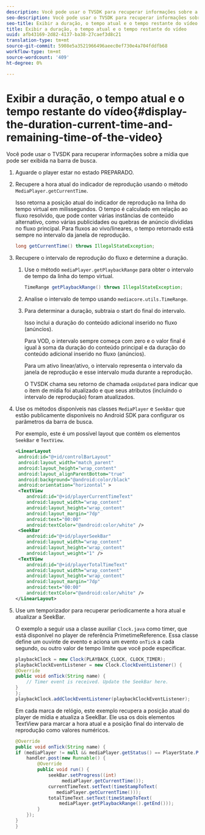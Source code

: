 ```yaml
---
description: Você pode usar o TVSDK para recuperar informações sobre a mídia que pode ser exibida na barra de busca.
seo-description: Você pode usar o TVSDK para recuperar informações sobre a mídia que pode ser exibida na barra de busca.
seo-title: Exibir a duração, o tempo atual e o tempo restante do vídeo
title: Exibir a duração, o tempo atual e o tempo restante do vídeo
uuid: afb43169-2d82-4137-ba38-27caef3d8c21
translation-type: tm+mt
source-git-commit: 5908e5a3521966496aeec0ef730e4a704fddfb68
workflow-type: tm+mt
source-wordcount: '409'
ht-degree: 0%

---
```



# Exibir a duração, o tempo atual e o tempo restante do vídeo{#display-the-duration-current-time-and-remaining-time-of-the-video}

Você pode usar o TVSDK para recuperar informações sobre a mídia que pode ser exibida na barra de busca.

1. Aguarde o player estar no estado PREPARADO.
1. Recupere a hora atual do indicador de reprodução usando o método `MediaPlayer.getCurrentTime`.

   Isso retorna a posição atual do indicador de reprodução na linha do tempo virtual em milissegundos. O tempo é calculado em relação ao fluxo resolvido, que pode conter várias instâncias de conteúdo alternativo, como várias publicidades ou quebras de anúncio divididas no fluxo principal. Para fluxos ao vivo/lineares, o tempo retornado está sempre no intervalo da janela de reprodução.

   ```java
   long getCurrentTime() throws IllegalStateException;
   ```

1. Recupere o intervalo de reprodução do fluxo e determine a duração.
   1. Use o método `mediaPlayer.getPlaybackRange` para obter o intervalo de tempo da linha do tempo virtual.

      ```java
      TimeRange getPlaybackRange() throws IllegalStateException;
      ```

   1. Analise o intervalo de tempo usando `mediacore.utils.TimeRange`.
   1. Para determinar a duração, subtraia o start do final do intervalo.

      Isso inclui a duração do conteúdo adicional inserido no fluxo (anúncios).

      Para VOD, o intervalo sempre começa com zero e o valor final é igual à soma da duração do conteúdo principal e da duração do conteúdo adicional inserido no fluxo (anúncios).

      Para um ativo linear/ativo, o intervalo representa o intervalo da janela de reprodução e esse intervalo muda durante a reprodução.

      O TVSDK chama seu retorno de chamada `onUpdated` para indicar que o item de mídia foi atualizado e que seus atributos (incluindo o intervalo de reprodução) foram atualizados.

1. Use os métodos disponíveis nas classes `MediaPlayer` e `SeekBar` que estão publicamente disponíveis no Android SDK para configurar os parâmetros da barra de busca.

   Por exemplo, este é um possível layout que contém os elementos `SeekBar` e `TextView`.

   ```xml
   <LinearLayout 
    android:id="@+id/controlBarLayout" 
    android:layout_width="match_parent" 
    android:layout_height="wrap_content" 
    android:layout_alignParentBottom="true" 
    android:background="@android:color/black" 
    android:orientation="horizontal" > 
    <TextView 
       android:id="@+id/playerCurrentTimeText" 
       android:layout_width="wrap_content" 
       android:layout_height="wrap_content" 
       android:layout_margin="7dp" 
       android:text="00:00" 
       android:textColor="@android:color/white" /> 
    <SeekBar 
       android:id="@+id/playerSeekBar" 
       android:layout_width="wrap_content" 
       android:layout_height="wrap_content" 
       android:layout_weight="1" /> 
    <TextView 
       android:id="@+id/playerTotalTimeText" 
       android:layout_width="wrap_content" 
       android:layout_height="wrap_content" 
       android:layout_margin="7dp" 
       android:text="00:00" 
       android:textColor="@android:color/white" /> 
   </LinearLayout>
   ```

1. Use um temporizador para recuperar periodicamente a hora atual e atualizar a SeekBar.

   O exemplo a seguir usa a classe auxiliar `Clock.java` como timer, que está disponível no player de referência PrimetimeReference. Essa classe define um ouvinte de evento e aciona um evento `onTick` a cada segundo, ou outro valor de tempo limite que você pode especificar.

   ```java
   playbackClock = new Clock(PLAYBACK_CLOCK, CLOCK_TIMER); 
   playbackClockEventListener = new Clock.ClockEventListener() { 
   @Override 
   public void onTick(String name) { 
       // Timer event is received. Update the SeekBar here. 
   } 
   }; 
   playbackClock.addClockEventListener(playbackClockEventListener);
   ```

   Em cada marca de relógio, este exemplo recupera a posição atual do player de mídia e atualiza a SeekBar. Ele usa os dois elementos TextView para marcar a hora atual e a posição final do intervalo de reprodução como valores numéricos.

   ```java
   @Override 
   public void onTick(String name) { 
   if (mediaPlayer != null && mediaPlayer.getStatus() == PlayerState.PLAYING) { 
       handler.post(new Runnable() { 
           @Override 
           public void run() { 
               seekBar.setProgress((int)  
                    mediaPlayer.getCurrentTime()); 
               currentTimeText.setText(timeStampToText( 
                  mediaPlayer.getCurrentTime())); 
               totalTimeText.setText(timeStampToText( 
                   mediaPlayer.getPlaybackRange().getEnd())); 
           } 
       }); 
   } 
   }
   ```

